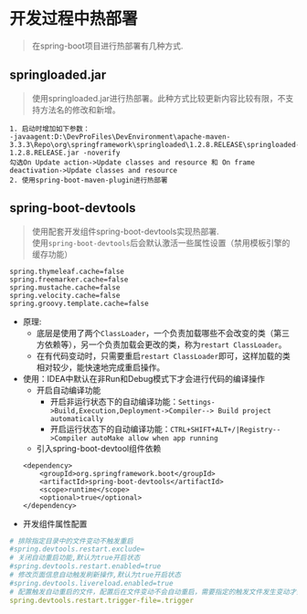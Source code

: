 # 开发过程中热部署
> 在spring-boot项目进行热部署有几种方式.
## springloaded.jar
> 使用springloaded.jar进行热部署。此种方式比较更新内容比较有限，不支持方法名的修改和新增。
```
1. 启动时增加如下参数：
-javaagent:D:\DevProFiles\DevEnvironment\apache-maven-3.3.3\Repo\org\springframework\springloaded\1.2.8.RELEASE\springloaded-1.2.8.RELEASE.jar -noverify
勾选On Update action->Update classes and resource 和 On frame deactivation->Update classes and resource
2. 使用spring-boot-maven-plugin进行热部署
```
## spring-boot-devtools
> 使用配套开发组件spring-boot-devtools实现热部署.<br>
使用`spring-boot-devtools`后会默认激活一些属性设置（禁用模板引擎的缓存功能）
```
spring.thymeleaf.cache=false
spring.freemarker.cache=false
spring.mustache.cache=false
spring.velocity.cache=false
spring.groovy.template.cache=false
```
* 原理: 
    * 底层是使用了两个`ClassLoader`，一个负责加载哪些不会改变的类（第三方依赖等），另一个负责加载会更改的类，称为`restart ClassLoader`。
    * 在有代码变动时，只需要重启`restart ClassLoader`即可，这样加载的类相对较少，能快速地完成重启操作。
* 使用：IDEA中默认在非Run和Debug模式下才会进行代码的编译操作
    * 开启自动编译功能
        * 开启非运行状态下的自动编译功能：`Settings->Build,Execution,Deployment->Compiler--> Build project automatically`
        * 开启运行状态下的自动编译功能：`CTRL+SHIFT+ALT+/|Registry-->Compiler autoMake allow when app running`
    * 引入spring-boot-devtool组件依赖
    ```
    <dependency>
        <groupId>org.springframework.boot</groupId>
        <artifactId>spring-boot-devtools</artifactId>
        <scope>runtime</scope>
        <optional>true</optional>
    </dependency>
    ```
* 开发组件属性配置
```yml
# 排除指定目录中的文件变动不触发重启
#spring.devtools.restart.exclude=
# 关闭自动重启功能,默认为true开启状态
#spring.devtools.restart.enabled=true
# 修改页面信息自动触发刷新操作,默认为true开启状态
#spring.devtools.livereload.enabled=true
# 配置触发自动重启的文件，配置后在文件变动不会自动重启，需要指定的触发文件发生变动才会触发重启操作
spring.devtools.restart.trigger-file=.trigger
```